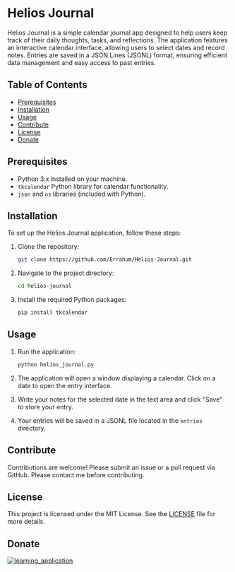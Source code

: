 # Helios Journal

Helios Journal is a simple calendar journal app designed to help users keep track of their daily thoughts, tasks, and reflections. The application features an interactive calendar interface, allowing users to select dates and record notes. Entries are saved in a JSON Lines (JSONL) format, ensuring efficient data management and easy access to past entries.

## Table of Contents
- [Prerequisites](#prerequisites)
- [Installation](#installation)
- [Usage](#usage)
- [Contribute](#contribute)
- [License](#license)
- [Donate](#donate)

## Prerequisites

- Python 3.x installed on your machine.
- `tkcalendar` Python library for calendar functionality.
- `json` and `os` libraries (included with Python).

## Installation

To set up the Helios Journal application, follow these steps:

1. Clone the repository:
   ```bash
   git clone https://github.com/Errahum/Helios-Journal.git
   ```

2. Navigate to the project directory:
   ```bash
   cd helios-journal
   ```

3. Install the required Python packages:
   ```bash
   pip install tkcalendar
   ```

## Usage

1. Run the application:
   ```bash
   python helios_journal.py
   ```

2. The application will open a window displaying a calendar. Click on a date to open the entry interface.

3. Write your notes for the selected date in the text area and click "Save" to store your entry.

4. Your entries will be saved in a JSONL file located in the `entries` directory.

## Contribute

Contributions are welcome! Please submit an issue or a pull request via GitHub.
Please contact me before contributing.

## License

This project is licensed under the MIT License. See the [LICENSE](LICENSE) file for more details.

## Donate

[![learning_application](https://i.imgur.com/abEFO5o.png)](https://buymeacoffee.com/Errahum)
